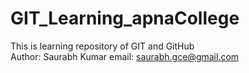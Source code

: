 # GIT_Learning_apnaCollege

This is learning repository of GIT and GitHub
<br>
Author: Saurabh Kumar
email: saurabh.gce@gmail.com

